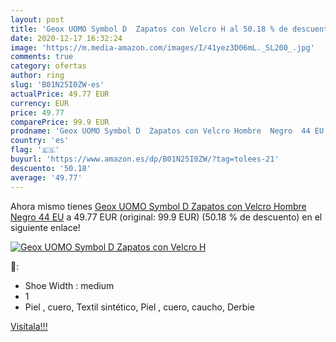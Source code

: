 ```yaml
---
layout: post
title: 'Geox UOMO Symbol D  Zapatos con Velcro H al 50.18 % de descuento'
date: 2020-12-17 16:32:24
image: 'https://m.media-amazon.com/images/I/41yez3D06mL._SL200_.jpg'
comments: true
category: ofertas
author: ring
slug: 'B01N25I0ZW-es'
actualPrice: 49.77 EUR
currency: EUR
price: 49.77
comparePrice: 99.9 EUR
prodname: 'Geox UOMO Symbol D  Zapatos con Velcro Hombre  Negro  44 EU'
country: 'es'
flag: '🇪🇸'
buyurl: 'https://www.amazon.es/dp/B01N25I0ZW/?tag=tolees-21'
descuento: '50.18'
average: '49.77'
---
```


Ahora mismo tienes [Geox UOMO Symbol D  Zapatos con Velcro Hombre  Negro  44 EU](https://www.amazon.es/dp/B01N25I0ZW/?tag=tolees-21) a 49.77 EUR (original: 99.9 EUR) (50.18 %  de descuento) en el siguiente enlace!

[![Geox UOMO Symbol D  Zapatos con Velcro H](https://m.media-amazon.com/images/I/41yez3D06mL._SL200_.jpg)](https://www.amazon.es/dp/B01N25I0ZW/?tag=tolees-21)

🔎:

- Shoe Width : medium
- 1
- Piel , cuero, Textil sintético, Piel , cuero, caucho, Derbie

[Visítala!!!](https://www.amazon.es/dp/B01N25I0ZW/?tag=tolees-21)
